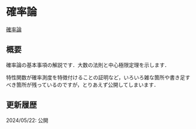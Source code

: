 # 確率論

[確率論](files/probability_20240522.pdf)

## 概要

確率論の基本事項の解説です．大数の法則と中心極限定理を示します．

特性関数が確率測度を特徴付けることの証明など，いろいろ雑な箇所や書き足すべき箇所が残っているのですが，とりあえず公開してしまいます．

## 更新履歴

2024/05/22: 公開
